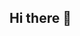 ## Hi there 👋

<!--
**octaviomaguilar/octaviomaguilar** is a ✨ _special_ ✨ repository because its `README.md` (this file) appears on your GitHub profile.

- 🔭 I'm currently working on projects related to the labor market effects of online learning, the macroeconomic effects of transitioning to remote work, and the empirical regularities of energy consumption in the U.S.
- 🌱 Additional early-stage projects involve examining the relationship between the secular trend in automation and jobless recoveries, as well as analyzing the macroeconomic effects of online learning.
- 😄 I am currently applying to PhD programs! Fingers crossed!
- 🐶 Fun fact: I have a 3 year old yellow lab named Totti! 
- ⚽️ #COYG
